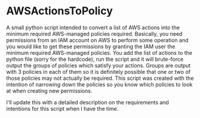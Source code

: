 # AWSActionsToPolicy

A small python script intended to convert a list of AWS actions into the minimum required AWS-managed policies required. Basically, you need permissions from an IAM account on AWS to perform some operation and you would like to get these permissions by granting the IAM user the minimum required AWS-managed policies. You add the list of actions to the python file (sorry for the hardcode), run the script and it will brute-force output the groups of policies which satisfy your actions. Groups are output with 3 policies in each of them so it is definitely possible that one or two of those policies may not actually be required. This script was created with the intention of narrowing down the policies so you know which policies to look at when creating new permissions.

I'll update this with a detailed description on the requirements and intentions for this script when I have the time.